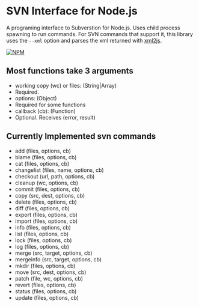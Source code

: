 SVN Interface for Node.js
=========================

A programing interface to Subverstion for Node.js. Uses child process spawning to run commands. 
For SVN commands that support it, this library uses the `--xml` option and parses the xml returned with 
[xml2js](https://github.com/Leonidas-from-XIV/node-xml2js).

[![NPM](https://nodei.co/npm/svn-interface.png)](https://nodei.co/npm/svn-interface/)

Most functions take 3 arguments
------------------------------

 * working copy (wc) or files: (String|Array)
  * Required. 
 * options: (Object)
  * Required for some functions
 * callback (cb): (Function)
  * Optional. Receives (error, result)

Currently Implemented svn commands
----------------------------------

 * add (files, options, cb) 
 * blame (files, options, cb) 
 * cat (files, options, cb) 
 * changelist (files, name, options, cb) 
 * checkout (url, path, options, cb) 
 * cleanup (wc, options, cb) 
 * commit (files, options, cb) 
 * copy (src, dest, options, cb) 
 * delete (files, options, cb) 
 * diff (files, options, cb) 
 * export (files, options, cb) 
 * import (files, options, cb) 
 * info (files, options, cb) 
 * list (files, options, cb) 
 * lock (files, options, cb) 
 * log (files, options, cb) 
 * merge (src, target, options, cb) 
 * mergeinfo (src, target, options, cb) 
 * mkdir (files, options, cb) 
 * move (src, dest, options, cb) 
 * patch (file, wc, options, cb) 
 * revert (files, options, cb) 
 * status (files, options, cb) 
 * update (files, options, cb) 
